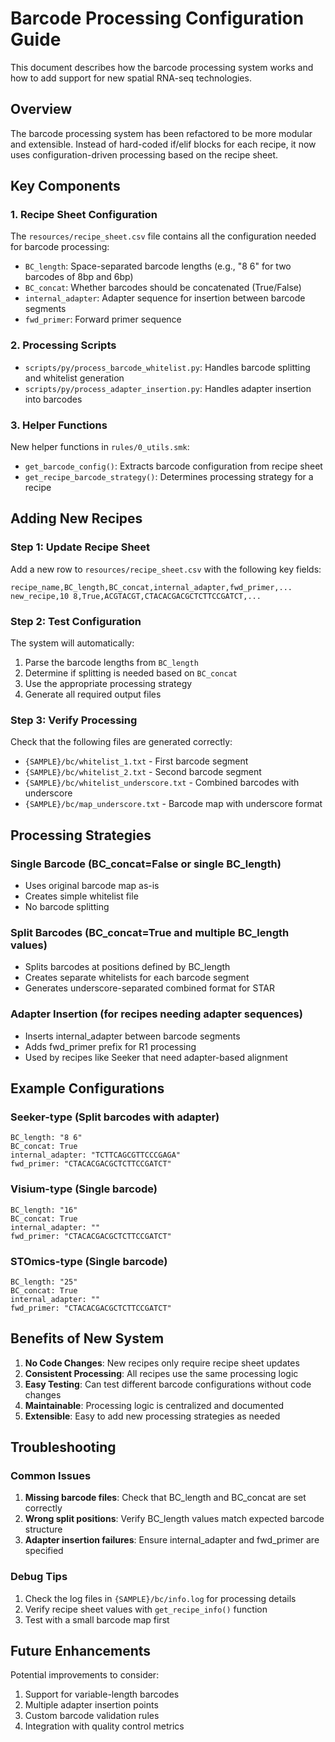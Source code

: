 # Barcode Processing Configuration Guide

This document describes how the barcode processing system works and how to add support for new spatial RNA-seq technologies.

## Overview

The barcode processing system has been refactored to be more modular and extensible. Instead of hard-coded if/elif blocks for each recipe, it now uses configuration-driven processing based on the recipe sheet.

## Key Components

### 1. Recipe Sheet Configuration
The `resources/recipe_sheet.csv` file contains all the configuration needed for barcode processing:

- `BC_length`: Space-separated barcode lengths (e.g., "8 6" for two barcodes of 8bp and 6bp)
- `BC_concat`: Whether barcodes should be concatenated (True/False)
- `internal_adapter`: Adapter sequence for insertion between barcode segments
- `fwd_primer`: Forward primer sequence

### 2. Processing Scripts
- `scripts/py/process_barcode_whitelist.py`: Handles barcode splitting and whitelist generation
- `scripts/py/process_adapter_insertion.py`: Handles adapter insertion into barcodes

### 3. Helper Functions
New helper functions in `rules/0_utils.smk`:
- `get_barcode_config()`: Extracts barcode configuration from recipe sheet
- `get_recipe_barcode_strategy()`: Determines processing strategy for a recipe

## Adding New Recipes

### Step 1: Update Recipe Sheet
Add a new row to `resources/recipe_sheet.csv` with the following key fields:

```text
recipe_name,BC_length,BC_concat,internal_adapter,fwd_primer,...
new_recipe,10 8,True,ACGTACGT,CTACACGACGCTCTTCCGATCT,...
```

### Step 2: Test Configuration
The system will automatically:
1. Parse the barcode lengths from `BC_length`
2. Determine if splitting is needed based on `BC_concat`
3. Use the appropriate processing strategy
4. Generate all required output files

### Step 3: Verify Processing
Check that the following files are generated correctly:
- `{SAMPLE}/bc/whitelist_1.txt` - First barcode segment
- `{SAMPLE}/bc/whitelist_2.txt` - Second barcode segment  
- `{SAMPLE}/bc/whitelist_underscore.txt` - Combined barcodes with underscore
- `{SAMPLE}/bc/map_underscore.txt` - Barcode map with underscore format

## Processing Strategies

### Single Barcode (BC_concat=False or single BC_length)
- Uses original barcode map as-is
- Creates simple whitelist file
- No barcode splitting

### Split Barcodes (BC_concat=True and multiple BC_length values)
- Splits barcodes at positions defined by BC_length
- Creates separate whitelists for each barcode segment
- Generates underscore-separated combined format for STAR

### Adapter Insertion (for recipes needing adapter sequences)
- Inserts internal_adapter between barcode segments
- Adds fwd_primer prefix for R1 processing
- Used by recipes like Seeker that need adapter-based alignment

## Example Configurations

### Seeker-type (Split barcodes with adapter)
```text
BC_length: "8 6"
BC_concat: True  
internal_adapter: "TCTTCAGCGTTCCCGAGA"
fwd_primer: "CTACACGACGCTCTTCCGATCT"
```

### Visium-type (Single barcode)
```text
BC_length: "16"
BC_concat: True
internal_adapter: ""
fwd_primer: "CTACACGACGCTCTTCCGATCT"
```

### STOmics-type (Single barcode)
```text
BC_length: "25"
BC_concat: True
internal_adapter: ""
fwd_primer: "CTACACGACGCTCTTCCGATCT"
```

## Benefits of New System

1. **No Code Changes**: New recipes only require recipe sheet updates
2. **Consistent Processing**: All recipes use the same processing logic
3. **Easy Testing**: Can test different barcode configurations without code changes
4. **Maintainable**: Processing logic is centralized and documented
5. **Extensible**: Easy to add new processing strategies as needed

## Troubleshooting

### Common Issues
1. **Missing barcode files**: Check that BC_length and BC_concat are set correctly
2. **Wrong split positions**: Verify BC_length values match expected barcode structure
3. **Adapter insertion failures**: Ensure internal_adapter and fwd_primer are specified

### Debug Tips
1. Check the log files in `{SAMPLE}/bc/info.log` for processing details
2. Verify recipe sheet values with `get_recipe_info()` function
3. Test with a small barcode map first

## Future Enhancements

Potential improvements to consider:
1. Support for variable-length barcodes
2. Multiple adapter insertion points
3. Custom barcode validation rules
4. Integration with quality control metrics
